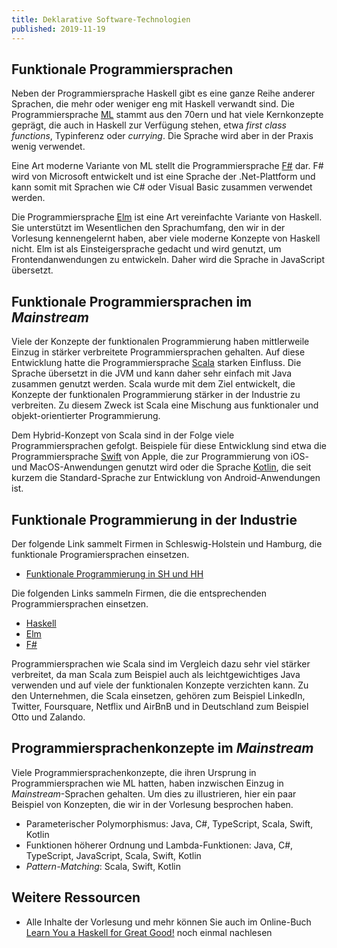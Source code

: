 ```yaml
---
title: Deklarative Software-Technologien
published: 2019-11-19
---
```



## Funktionale Programmiersprachen

Neben der Programmiersprache Haskell gibt es eine ganze Reihe anderer Sprachen, die mehr oder weniger eng mit Haskell verwandt sind.
Die Programmiersprache [ML](https://en.wikipedia.org/wiki/ML_(programming_language)) stammt aus den 70ern und hat viele Kernkonzepte geprägt, die auch in Haskell zur Verfügung stehen, etwa _first class functions_, Typinferenz oder _currying_.
Die Sprache wird aber in der Praxis wenig verwendet.

Eine Art moderne Variante von ML stellt die Programmiersprache [F#](https://en.wikipedia.org/wiki/F_Sharp_(programming_language)) dar.
F# wird von Microsoft entwickelt und ist eine Sprache der .Net-Plattform und kann somit mit Sprachen wie C# oder Visual Basic zusammen verwendet werden.

Die Programmiersprache [Elm](https://elm-lang.org) ist eine Art vereinfachte Variante von Haskell.
Sie unterstützt im Wesentlichen den Sprachumfang, den wir in der Vorlesung kennengelernt haben, aber viele moderne Konzepte von Haskell nicht.
Elm ist als Einsteigersprache gedacht und wird genutzt, um Frontendanwendungen zu entwickeln.
Daher wird die Sprache in JavaScript übersetzt.


## Funktionale Programmiersprachen im _Mainstream_

Viele der Konzepte der funktionalen Programmierung haben mittlerweile Einzug in stärker verbreitete Programmiersprachen gehalten.
Auf diese Entwicklung hatte die Programmiersprache [Scala](https://en.wikipedia.org/wiki/Scala_(programming_language)) starken Einfluss.
Die Sprache übersetzt in die JVM und kann daher sehr einfach mit Java zusammen genutzt werden.
Scala wurde mit dem Ziel entwickelt, die Konzepte der funktionalen Programmierung stärker in der Industrie zu verbreiten.
Zu diesem Zweck ist Scala eine Mischung aus funktionaler und objekt-orientierter Programmierung.

Dem Hybrid-Konzept von Scala sind in der Folge viele Programmiersprachen gefolgt.
Beispiele für diese Entwicklung sind etwa die Programmiersprache [Swift](https://en.wikipedia.org/wiki/Swift_(programming_language)) von Apple, die zur Programmierung von iOS- und MacOS-Anwendungen genutzt wird oder die Sprache [Kotlin](https://en.wikipedia.org/wiki/Kotlin_(programming_language)), die seit kurzem die Standard-Sprache zur Entwicklung von Android-Anwendungen ist.


## Funktionale Programmierung in der Industrie

Der folgende Link sammelt Firmen in Schleswig-Holstein und Hamburg, die funktionale Programiersprachen einsetzen.

* [Funktionale Programmierung in SH und HH](https://github.com/jan-christiansen/fp-companies-sh-hh)

Die folgenden Links sammeln Firmen, die die entsprechenden Programmiersprachen einsetzen.

* [Haskell](https://github.com/erkmos/haskell-companies)
* [Elm](https://github.com/lpil/elm-companies)
* [F#](https://github.com/Kavignon/fsharp-companies)

Programmiersprachen wie Scala sind im Vergleich dazu sehr viel stärker verbreitet, da man Scala zum Beispiel auch als leichtgewichtiges Java verwenden und auf viele der funktionalen Konzepte verzichten kann.
Zu den Unternehmen, die Scala einsetzen, gehören zum Beispiel LinkedIn, Twitter, Foursquare, Netflix und AirBnB und in Deutschland zum Beispiel Otto und Zalando.


## Programmiersprachenkonzepte im _Mainstream_

Viele Programmiersprachenkonzepte, die ihren Ursprung in Programmiersprachen wie ML hatten, haben inzwischen Einzug in _Mainstream_-Sprachen gehalten.
Um dies zu illustrieren, hier ein paar Beispiel von Konzepten, die wir in der Vorlesung besprochen haben.

* Parameterischer Polymorphismus: Java, C#, TypeScript, Scala, Swift, Kotlin
* Funktionen höherer Ordnung und Lambda-Funktionen: Java, C#, TypeScript, JavaScript, Scala, Swift, Kotlin
* _Pattern-Matching_: Scala, Swift, Kotlin
<!-- * Typinferenz: -->


## Weitere Ressourcen
- Alle Inhalte der Vorlesung und mehr können Sie auch im Online-Buch [Learn You a Haskell for Great Good!](http://learnyouahaskell.com/chapters) noch einmal nachlesen
